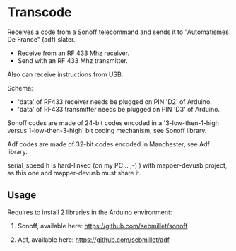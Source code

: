 Transcode
=========

Receives a code from a Sonoff telecommand and sends it to "Automatismes De
France" (adf) slater.

- Receive from an RF 433 Mhz receiver.
- Send with an RF 433 Mhz transmitter.

Also can receive instructions from USB.

Schema:

- 'data' of RF433 receiver needs be plugged on PIN 'D2' of Arduino.
- 'data' of RF433 transmitter needs be plugged on PIN 'D3' of Arduino.

Sonoff codes are made of 24-bit codes encoded in a
'3-low-then-1-high versus 1-low-then-3-high' bit coding mechanism, see Sonoff
library.

Adf codes are made of 32-bit codes encoded in Manchester, see Adf library.

serial_speed.h is hard-linked (on my PC...   ;-) ) with mapper-devusb project,
as this one and mapper-devusb must share it.


Usage
-----

Requires to install 2 libraries in the Arduino environment:

1. Sonoff, available here: https://github.com/sebmillet/sonoff

2. Adf, available here: https://github.com/sebmillet/adf


